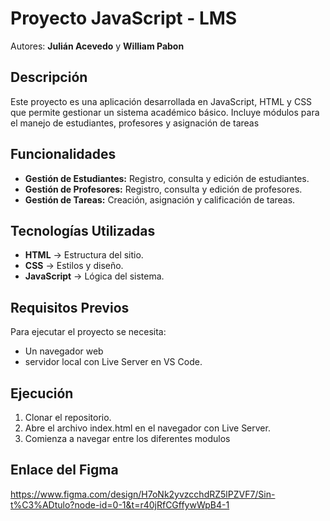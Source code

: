 # Proyecto JavaScript - LMS
Autores: **Julián Acevedo** y **William Pabon**  

## Descripción  
Este proyecto es una aplicación desarrollada en JavaScript, HTML y CSS que permite gestionar un sistema académico básico. Incluye módulos para el manejo de estudiantes, profesores y asignación de tareas

## Funcionalidades  
- **Gestión de Estudiantes:** Registro, consulta y edición de estudiantes.  
- **Gestión de Profesores:** Registro, consulta y edición de profesores.  
- **Gestión de Tareas:** Creación, asignación y calificación de tareas.  
 
## Tecnologías Utilizadas  
- **HTML** → Estructura del sitio.  
- **CSS** → Estilos y diseño.  
- **JavaScript** → Lógica del sistema.  

## Requisitos Previos  
Para ejecutar el proyecto se necesita:  
- Un navegador web 
- servidor local con Live Server en VS Code.  

## Ejecución  
1. Clonar el repositorio.  
2. Abre el archivo index.html en el navegador con Live Server.  
3. Comienza a navegar entre los diferentes modulos

## Enlace del Figma

https://www.figma.com/design/H7oNk2yvzcchdRZ5lPZVF7/Sin-t%C3%ADtulo?node-id=0-1&t=r40jRfCGffywWpB4-1
